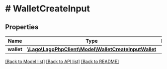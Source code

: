 # # WalletCreateInput

## Properties

Name | Type | Description | Notes
------------ | ------------- | ------------- | -------------
**wallet** | [**\Lago\LagoPhpClient\Model\WalletCreateInputWallet**](WalletCreateInputWallet.md) |  | [optional]

[[Back to Model list]](../../README.md#models) [[Back to API list]](../../README.md#endpoints) [[Back to README]](../../README.md)
